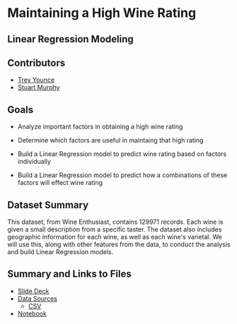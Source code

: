 # Maintaining a High Wine Rating
## Linear Regression Modeling

## Contributors 
 - [Trey Younce](https://github.com/treyounce)
 - [Stuart Murphy](https://github.com/thespud56)
 
 ## Goals 
- Analyze important factors in obtaining a high wine rating 

- Determine which factors are useful in maintaing that high rating 

- Build a Linear Regression model to predict wine rating based on factors individually

- Build a Linear Regression model to predict how a combinations of these factors will effect wine rating

 ## Dataset Summary
This dataset, from Wine Enthusiast, contains 129971 records. Each wine is given a small description from a specific taster. The dataset also includes geographic information for each wine, as well as each wine's varietal. We will use this, along with other features from the data, to conduct the analysis and build Linear Regression models. 
 
 ## Summary and Links to Files 
 - [Slide Deck](https://github.com/thespud56/Wine_Predictions/blob/master/Wine%20Rating.pdf)
 - [Data Sources](https://www.winemag.com/ratings/)
      * [CSV](https://github.com/thespud56/Wine_Predictions/blob/master/Data/wine_data.csv)
  - [Notebook](https://github.com/thespud56/Wine_Predictions/blob/master/Points_Analysis.ipynb)
